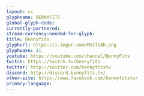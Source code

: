 ```yaml
---
layout: cc
glyphname: BENNYFITS
global-glyph-code: 
currently-partnered: 
stream-currency-needed-for-glyph: 
title: Bennyfits
glyphurl: https://i.imgur.com/MGtIi4h.png
glyphwave: 11
youtube: https://youtube.com/channel/BennyFits
twitch: https://twitch.tv/bennyfits
twitter: http://twitter.com/bennyfitstv
discord: http://discord.bennyfits.tv/
other-site: https://www.facebook.com/bennyfitstv/
primary-language: 
---
```


